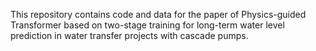 This repository contains code and data for the paper of Physics-guided Transformer based on two-stage training for long-term water level prediction in water transfer projects with cascade pumps.
